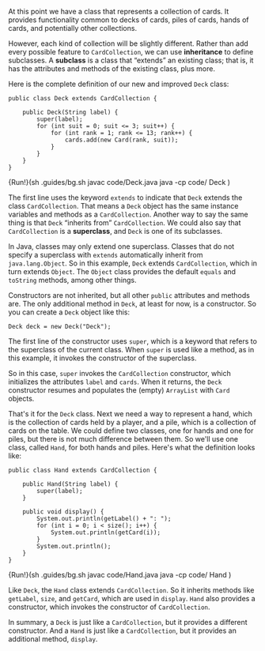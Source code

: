 At this point we have a class that represents a collection of cards. It provides functionality common to decks of cards, piles of cards, hands of cards, and potentially other collections.


However, each kind of collection will be slightly different. Rather than add every possible feature to `CardCollection`, we can use **inheritance** to define subclasses. A **subclass** is a class that “extends” an existing class; that is, it has the attributes and methods of the existing class, plus more.

Here is the complete definition of our new and improved `Deck` class:

```code
public class Deck extends CardCollection {

    public Deck(String label) {
        super(label);
        for (int suit = 0; suit <= 3; suit++) {
            for (int rank = 1; rank <= 13; rank++) {
                cards.add(new Card(rank, suit));
            }
        }
    }
}
```


{Run!}(sh .guides/bg.sh javac code/Deck.java java -cp code/ Deck )


The first line uses the keyword `extends` to indicate that `Deck` extends the class `CardCollection`. That means a `Deck` object has the same instance variables and methods as a `CardCollection`. Another way to say the same thing is that `Deck` “inherits from” `CardCollection`. We could also say that `CardCollection` is a **superclass**, and `Deck` is one of its subclasses.



In Java, classes may only extend one superclass. Classes that do not specify a superclass with `extends` automatically inherit from `java.lang.Object`. So in this example, `Deck` extends `CardCollection`, which in turn extends `Object`. The `Object` class provides the default `equals` and `toString` methods, among other things.

Constructors are not inherited, but all other `public` attributes and methods are. The only additional method in `Deck`, at least for now, is a constructor. So you can create a `Deck` object like this:

```code
Deck deck = new Deck("Deck");
```

The first line of the constructor uses `super`, which is a keyword that refers to the superclass of the current class. When `super` is used like a method, as in this example, it invokes the constructor of the superclass.


So in this case, `super` invokes the `CardCollection` constructor, which initializes the attributes `label` and `cards`. When it returns, the `Deck` constructor resumes and populates the (empty) `ArrayList` with `Card` objects.

That's it for the `Deck` class. Next we need a way to represent a hand, which is the collection of cards held by a player, and a pile, which is a collection of cards on the table. We could define two classes, one for hands and one for piles, but there is not much difference between them. So we'll use one class, called `Hand`, for both hands and piles. Here's what the definition looks like:


```code
public class Hand extends CardCollection {

    public Hand(String label) {
        super(label);
    }

    public void display() {
        System.out.println(getLabel() + ": ");
        for (int i = 0; i < size(); i++) {
            System.out.println(getCard(i));
        }
        System.out.println();
    }
}
```

{Run!}(sh .guides/bg.sh javac code/Hand.java java -cp code/ Hand )


Like `Deck`, the `Hand` class extends `CardCollection`. So it inherits methods like `getLabel`, `size`, and `getCard`, which are used in `display`. `Hand` also provides a constructor, which invokes the constructor of `CardCollection`.

In summary, a `Deck` is just like a `CardCollection`, but it provides a different constructor. And a `Hand` is just like a `CardCollection`, but it provides an additional method, `display`.